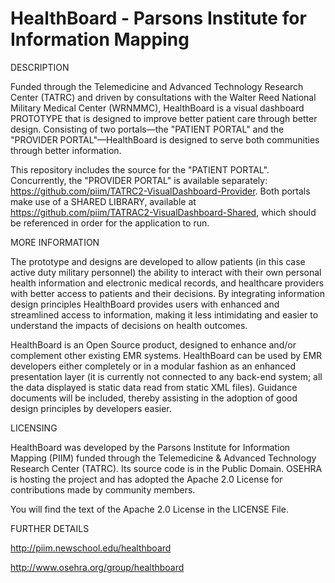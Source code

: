 HealthBoard - Parsons Institute for Information Mapping
===============================

DESCRIPTION

Funded through the Telemedicine and Advanced Technology Research Center (TATRC) and driven by consultations with the Walter Reed National Military Medical Center (WRNMMC), HealthBoard is a visual dashboard PROTOTYPE that is designed to improve better patient care through better design. Consisting of two portals—the "PATIENT PORTAL" and the "PROVIDER PORTAL"—HealthBoard is designed to serve both communities through better information.

This repository includes the source for the "PATIENT PORTAL". Concurrently, the "PROVIDER PORTAL" is available separately: https://github.com/piim/TATRC2-VisualDashboard-Provider. Both portals make use of a SHARED LIBRARY, available at https://github.com/piim/TATRAC2-VisualDashboard-Shared, which should be referenced in order for the application to run.


MORE INFORMATION

The prototype and designs are developed to allow patients (in this case active duty military personnel) the ability to interact with their own personal health information and electronic medical records, and healthcare providers with better access to patients and their decisions. By integrating information design principles HealthBoard provides users with enhanced and streamlined access to information, making it less intimidating and easier to understand the impacts of decisions on health outcomes.

HealthBoard is an Open Source product, designed to enhance and/or complement other existing EMR systems. HealthBoard can be used by EMR developers either completely or in a modular fashion as an enhanced presentation layer (it is currently not connected to any back-end system; all the data displayed is static data read from static XML files). Guidance documents will be included, thereby assisting in the adoption of good design principles by developers easier.


LICENSING

HealthBoard was developed by the Parsons Institute for Information Mapping (PIIM) funded through the Telemedicine & Advanced Technology Research Center (TATRC). Its source code is in the Public Domain. OSEHRA is hosting the project and has adopted the Apache 2.0 License for contributions made by community members.

You will find the text of the Apache 2.0 License in the LICENSE File.


FURTHER DETAILS

http://piim.newschool.edu/healthboard

http://www.osehra.org/group/healthboard
